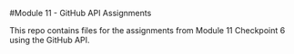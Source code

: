 #Module 11 - GitHub API Assignments

This repo contains files for the assignments from Module 11 Checkpoint 6 using the GitHub API.
